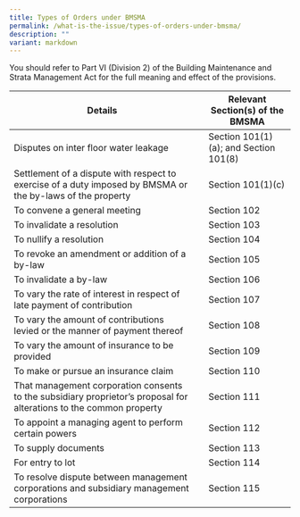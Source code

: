 ```yaml
---
title: Types of Orders under BMSMA
permalink: /what-is-the-issue/types-of-orders-under-bmsma/
description: ""
variant: markdown
---
```

You should refer to Part VI (Division 2) of the Building Maintenance and Strata Management Act for the full meaning and effect of the provisions.

| Details |  | Relevant Section(s) of the BMSMA |
| -------- | -------- | -------- |
| Disputes on inter floor water leakage     | | Section 101(1)(a); and Section 101(8)
| Settlement of a dispute with respect to exercise of a duty imposed by BMSMA or the by-laws of the property | | Section 101(1)(c)
| To convene a general meeting || Section 102
| To invalidate a resolution || Section 103
| To nullify a resolution || Section 104
| To revoke an amendment or addition of a by-law || Section 105
| To invalidate a by-law || Section 106
| To vary the rate of interest in respect of late payment of contribution || Section 107
| To vary the amount of contributions levied or the manner of payment thereof || Section 108
| To vary the amount of insurance to be provided || Section 109
| To make or pursue an insurance claim || Section 110
| That management corporation consents to the subsidiary proprietor’s proposal for alterations to the common property || Section 111
| To appoint a managing agent to perform certain powers || Section 112
| To supply documents || Section 113
| For entry to lot || Section 114
| To resolve dispute between management corporations and subsidiary management corporations || Section 115